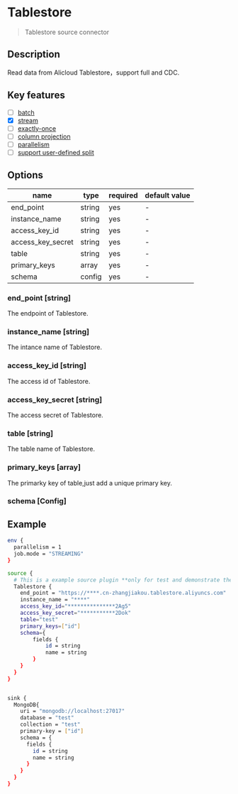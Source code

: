# Tablestore

> Tablestore source connector

## Description

Read data from Alicloud Tablestore，support full and CDC.

## Key features

- [ ] [batch](../../concept/connector-v2-features.md)
- [X] [stream](../../concept/connector-v2-features.md)
- [ ] [exactly-once](../../concept/connector-v2-features.md)
- [ ] [column projection](../../concept/connector-v2-features.md)
- [ ] [parallelism](../../concept/connector-v2-features.md)
- [ ] [support user-defined split](../../concept/connector-v2-features.md)

## Options

| name                  | type   | required | default value |
|-----------------------|--------|----------|---------------|
| end_point             | string | yes      | -             |
| instance_name         | string | yes      | -             |
| access_key_id         | string | yes      | -             |
| access_key_secret     | string | yes      | -             |
| table                 | string | yes      | -             |
| primary_keys          | array  | yes      | -             |
| schema                | config | yes      | -             |


### end_point [string]

The endpoint of Tablestore.

### instance_name [string]

The intance name of Tablestore.

### access_key_id [string]

The access id of Tablestore.

### access_key_secret [string]

The access secret of Tablestore.

### table [string]

The table name of Tablestore.

### primary_keys [array]

The primarky key of table,just add a unique primary key.

### schema [Config]



## Example

```bash
env {
  parallelism = 1
  job.mode = "STREAMING"
}

source {
  # This is a example source plugin **only for test and demonstrate the feature source plugin**
  Tablestore {
    end_point = "https://****.cn-zhangjiakou.tablestore.aliyuncs.com"
    instance_name = "****"
    access_key_id="***************2Ag5"
    access_key_secret="***********2Dok"
    table="test"
    primary_keys=["id"]
    schema={
        fields {
            id = string
            name = string
        }
    }
  }
}


sink {
  MongoDB{
    uri = "mongodb://localhost:27017"
    database = "test"
    collection = "test"
    primary-key = ["id"]
    schema = {
      fields {
        id = string
        name = string
      }
    }
  }
}
```

